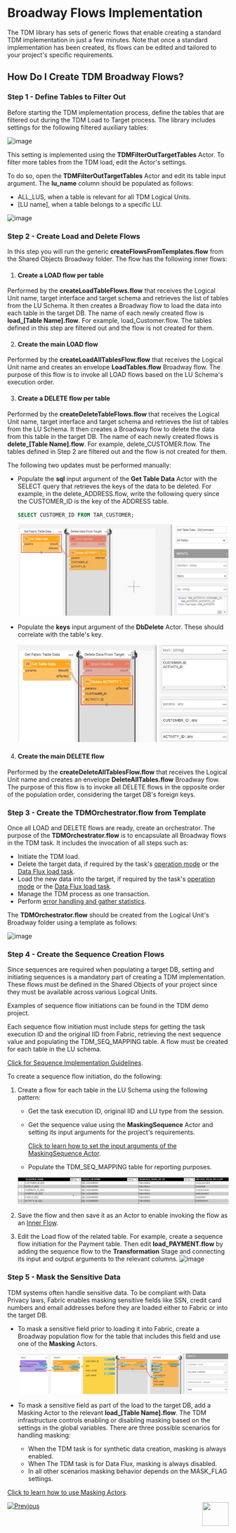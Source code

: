 # Broadway Flows Implementation

The TDM library has sets of generic flows that enable creating a standard TDM implementation in just a few minutes. Note that once a standard implementation has been created, its flows can be edited and tailored to your project's specific requirements.

## How Do I Create TDM Broadway Flows?

### Step 1 - Define Tables to Filter Out

Before starting the TDM implementation process, define the tables that are filtered out during the TDM Load to Target process. The library includes settings for the following filtered auxiliary tables:

![image](images/11_tdm_impl_actor_1.PNG)

This setting is implemented using the **TDMFilterOutTargetTables** Actor. To filter more tables from the TDM load, edit the Actor's settings. 

To do so, open the **TDMFilterOutTargetTables** Actor and edit its table input argument. The **lu_name** column should be populated as follows:

* ALL_LUS, when a table is relevant for all TDM Logical Units.
* [LU name], when a table belongs to a specific LU.

![image](images/11_tdm_impl_actor_2.PNG)



### Step 2 - Create Load and Delete Flows

In this step you will run the generic **createFlowsFromTemplates.flow** from the Shared Objects Broadway folder. The flow has the following inner flows:

1. #### Create a LOAD flow per table

Performed by the **createLoadTableFlows.flow** that receives the Logical Unit name, target interface and target schema and retrieves the list of tables from the LU Schema. It then creates a Broadway flow to load the data into each table in the target DB. The name of each newly created flow is **load_[Table Name].flow**. For example, load_Customer.flow. The tables defined in this step are filtered out and the flow is not created for them. 

2. #### Create the main LOAD flow

Performed by the **createLoadAllTablesFlow.flow** that receives the Logical Unit name and creates an envelope **LoadTables.flow** Broadway flow. The purpose of this flow is to invoke all LOAD flows based on the LU Schema's execution order.

3. #### Create a DELETE flow per table

Performed by the **createDeleteTableFlows.flow** that receives the Logical Unit name, target interface and target schema and retrieves the list of tables from the LU Schema. It then creates a Broadway flow to delete the data from this table in the target DB. The name of each newly created flows is **delete_[Table Name].flow**. For example, delete_CUSTOMER.flow. The tables defined in Step 2 are filtered out and the flow is not created for them. 

The following two updates must be performed manually:

* Populate the **sql** input argument of the **Get Table Data** Actor with the SELECT query that retrieves the keys of the data to be deleted. For example, in the delete_ADDRESS.flow, write the following query since the CUSTOMER_ID is the key of the ADDRESS table.

  ~~~sql
  SELECT CUSTOMER_ID FROM TAR_CUSTOMER;
  ~~~

  ![images](images/11_tdm_impl_delete1.PNG)

* Populate the **keys** input argument of the **DbDelete** Actor. These should correlate with the table's key.

  ![images](images/11_tdm_impl_delete2.PNG)


4. #### Create the main DELETE flow

Performed by the **createDeleteAllTablesFlow.flow** that receives the Logical Unit name and creates an envelope **DeleteAllTables.flow** Broadway flow. The purpose of this flow is to invoke all DELETE flows in the opposite order of the population order, considering the target DB's foreign keys. 


### Step 3 - Create the TDMOrchestrator.flow from Template

Once all LOAD and DELETE flows are ready, create an orchestrator. The purpose of the **TDMOrchestrator.flow** is to encapsulate all Broadway flows in the TDM task. It includes the invocation of all steps such as:

* Initiate the TDM load.
* Delete the target data, if required by the task's [operation mode](/articles/TDM/tdm_gui/19_load_task_request_parameters_regular_mode.md#operation-mode) or the [Data Flux load task](/articles/TDM/tdm_gui/20_load_task_dataflux_mode.md[).
* Load the new data into the target, if required by the task's [operation mode](/articles/TDM/tdm_gui/19_load_task_request_parameters_regular_mode.md#operation-mode) or the [Data Flux load task](/articles/TDM/tdm_gui/20_load_task_dataflux_mode.md). 
* Manage the TDM process as one transaction.
* Perform [error handling and gather statistics](12_tdm_error_handling_and_statistics.md). 

The **TDMOrchestrator.flow** should be created from the Logical Unit's Broadway folder using a template as follows:

![image](images/11_tdm_impl_02.PNG)

### Step 4 - Create the Sequence Creation Flows

Since sequences are required when populating a target DB, setting and initiating sequences is a mandatory part of creating a TDM implementation. These flows must be defined in the Shared Objects of your project since they must be available across various Logical Units. 

Examples of sequence flow initiations can be found in the TDM demo project. 

Each sequence flow initiation must include steps for getting the task execution ID and the original IID from Fabric, retrieving the next sequence value and populating the TDM_SEQ_MAPPING table. A flow must be created for each table in the LU schema. 

[Click for Sequence Implementation Guidelines](/articles/19_Broadway/actors/08_sequence_implementation_guide.md). 

To create a sequence flow initiation, do the following:

1. Create a flow for each table in the LU Schema using the following pattern:

   * Get the task execution ID, original IID and LU type from the session.

   * Get the sequence value using the **MaskingSequence** Actor and setting its input arguments for the project's requirements.

     [Click to learn how to set the input arguments of the MaskingSequence Actor](/articles/19_Broadway/actors/07_masking_and_sequence_actors.md#how-do-i-set-masking-input-arguments).

   * Populate the TDM_SEQ_MAPPING table for reporting purposes.

   ![image](images/11_tdm_impl_03.PNG)

2. Save the flow and then save it as an Actor to enable invoking the flow as an [Inner Flow](/articles/19_Broadway/22_broadway_flow_inner_flows.md#save-as-actor).

3. Edit the Load flow of the related table. For example, create a sequence flow initiation for the Payment table. Then edit **load_PAYMENT.flow** by adding the sequence flow to the **Transformation** Stage and connecting its input and output arguments to the relevant columns. 
   ![image](images/11_tdm_impl_04.PNG)



### Step 5 - Mask the Sensitive Data

TDM systems often handle sensitive data. To be compliant with Data Privacy laws, Fabric enables masking sensitive fields like SSN, credit card numbers and email addresses before they are loaded either to Fabric or into the target DB.

* To mask a sensitive field prior to loading it into Fabric, create a Broadway population flow for the table that includes this field and use one of the **Masking** Actors. 

  ![image](images/11_tdm_impl_05.PNG)

* To mask a sensitive field as part of the load to the target DB, add a Masking Actor to the relevant **load_[Table Name].flow**. The TDM infrastructure controls enabling or disabling masking based on the settings in the global variables. There are three possible scenarios for handling masking:

  * When the TDM task is for synthetic data creation, masking is always enabled.
  * When The TDM task is for Data Flux, masking is always disabled.
  * In all other scenarios masking behavior depends on the MASK_FLAG settings.

[Click to learn how to use Masking Actors](/articles/19_Broadway/actors/07_masking_and_sequence_actors.md#).



[![Previous](/articles/images/Previous.png)](10_tdm_generic_broadway_flows.md)[<img align="right" width="60" height="54" src="/articles/images/Next.png">](12_tdm_error_handling_and_statistics.md)




